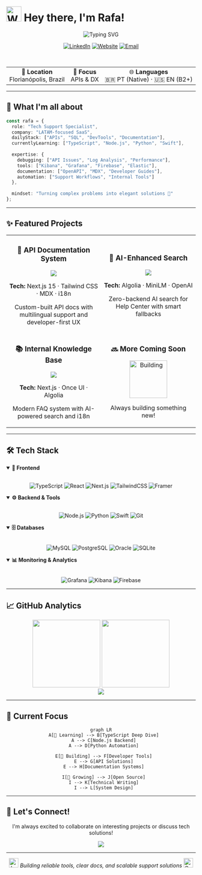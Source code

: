 # <img src="https://raw.githubusercontent.com/Tarikul-Islam-Anik/Animated-Fluent-Emojis/master/Emojis/Hand%20gestures/Waving%20Hand.png" alt="Waving Hand" width="40" height="40" /> Hey there, I'm Rafa!

<div align="center">
  <img src="https://readme-typing-svg.demolab.com?font=Fira+Code&weight=600&size=22&pause=1000&color=3178C6&center=true&vCenter=true&multiline=true&repeat=false&width=600&height=100&lines=Tech+Support+Specialist+%7C+API+Enthusiast;Building+bridges+between+devs+%26+solutions" alt="Typing SVG" />
</div>

<div align="center">
  
  [![LinkedIn](https://img.shields.io/badge/LinkedIn-0077B5?style=for-the-badge&logo=linkedin&logoColor=white)](https://linkedin.com/in/rafactxr)
  [![Website](https://img.shields.io/badge/Portfolio-FF5722?style=for-the-badge&logo=google-chrome&logoColor=white)](https://rafactx.dev)
  [![Email](https://img.shields.io/badge/Email-D14836?style=for-the-badge&logo=gmail&logoColor=white)](mailto:rafael@nerdstack.dev)
  
</div>

<br />

<div align="center">
  <table>
    <tr>
      <td align="center">📍 <b>Location</b><br/>Florianópolis, Brazil</td>
      <td align="center">🎯 <b>Focus</b><br/>APIs & DX</td>
      <td align="center">🌐 <b>Languages</b><br/>🇧🇷 PT (Native) · 🇺🇸 EN (B2+)</td>
    </tr>
  </table>
</div>

---

## 🚀 What I'm all about

```typescript
const rafa = {
  role: "Tech Support Specialist",
  company: "LATAM-focused SaaS",
  dailyStack: ["APIs", "SQL", "DevTools", "Documentation"],
  currentlyLearning: ["TypeScript", "Node.js", "Python", "Swift"],
  
  expertise: {
    debugging: ["API Issues", "Log Analysis", "Performance"],
    tools: ["Kibana", "Grafana", "Firebase", "Elastic"],
    documentation: ["OpenAPI", "MDX", "Developer Guides"],
    automation: ["Support Workflows", "Internal Tools"]
  },
  
  mindset: "Turning complex problems into elegant solutions 🎯"
};
```

---

## ✨ Featured Projects

<table>
  <tr>
    <td width="50%">
      <h3 align="center">🔗 API Documentation System</h3>
      <div align="center">
        <a href="https://github.com/rafactx/involves-stage-docs">
          <img src="https://github-readme-stats.vercel.app/api/pin/?username=rafactx&repo=involves-stage-docs&theme=react&hide_border=true" />
        </a>
        <p><strong>Tech:</strong> Next.js 15 · Tailwind CSS · MDX · i18n</p>
        <p>Custom-built API docs with multilingual support and developer-first UX</p>
      </div>
    </td>
    <td width="50%">
      <h3 align="center">🧠 AI-Enhanced Search</h3>
      <div align="center">
        <a href="https://github.com/rafactx/involves-mind">
          <img src="https://github-readme-stats.vercel.app/api/pin/?username=rafactx&repo=involves-mind&theme=react&hide_border=true" />
        </a>
        <p><strong>Tech:</strong> Algolia · MiniLM · OpenAI</p>
        <p>Zero-backend AI search for Help Center with smart fallbacks</p>
      </div>
    </td>
  </tr>
  <tr>
    <td width="50%">
      <h3 align="center">📚 Internal Knowledge Base</h3>
      <div align="center">
        <a href="https://github.com/rafactx/faq-support-team">
          <img src="https://github-readme-stats.vercel.app/api/pin/?username=rafactx&repo=faq-support-team&theme=react&hide_border=true" />
        </a>
        <p><strong>Tech:</strong> Next.js · Once UI · Algolia</p>
        <p>Modern FAQ system with AI-powered search and i18n</p>
      </div>
    </td>
    <td width="50%">
      <h3 align="center">🔜 More Coming Soon</h3>
      <div align="center">
        <img src="https://raw.githubusercontent.com/Tarikul-Islam-Anik/Animated-Fluent-Emojis/master/Emojis/Objects/Hammer%20and%20Wrench.png" alt="Building" width="100" height="100" />
        <p>Always building something new!</p>
      </div>
    </td>
  </tr>
</table>

---

## 🛠️ Tech Stack

<details open>
<summary><b>🎨 Frontend</b></summary>
<br />
<div align="center">
  
  ![TypeScript](https://img.shields.io/badge/TypeScript-007ACC?style=for-the-badge&logo=typescript&logoColor=white)
  ![React](https://img.shields.io/badge/React-20232A?style=for-the-badge&logo=react&logoColor=61DAFB)
  ![Next.js](https://img.shields.io/badge/Next.js-000000?style=for-the-badge&logo=nextdotjs&logoColor=white)
  ![TailwindCSS](https://img.shields.io/badge/Tailwind_CSS-06B6D4?style=for-the-badge&logo=tailwindcss&logoColor=white)
  ![Framer](https://img.shields.io/badge/Framer_Motion-0055FF?style=for-the-badge&logo=framer&logoColor=white)
  
</div>
</details>

<details open>
<summary><b>⚙️ Backend & Tools</b></summary>
<br />
<div align="center">
  
  ![Node.js](https://img.shields.io/badge/Node.js-339933?style=for-the-badge&logo=nodedotjs&logoColor=white)
  ![Python](https://img.shields.io/badge/Python-FFD43B?style=for-the-badge&logo=python&logoColor=blue)
  ![Swift](https://img.shields.io/badge/Swift-FA7343?style=for-the-badge&logo=swift&logoColor=white)
  ![Git](https://img.shields.io/badge/Git-F05032?style=for-the-badge&logo=git&logoColor=white)
  
</div>
</details>

<details open>
<summary><b>🗄️ Databases</b></summary>
<br />
<div align="center">
  
  ![MySQL](https://img.shields.io/badge/MySQL-005C84?style=for-the-badge&logo=mysql&logoColor=white)
  ![PostgreSQL](https://img.shields.io/badge/PostgreSQL-316192?style=for-the-badge&logo=postgresql&logoColor=white)
  ![Oracle](https://img.shields.io/badge/Oracle-F80000?style=for-the-badge&logo=oracle&logoColor=white)
  ![SQLite](https://img.shields.io/badge/SQLite-07405E?style=for-the-badge&logo=sqlite&logoColor=white)
  
</div>
</details>

<details open>
<summary><b>📊 Monitoring & Analytics</b></summary>
<br />
<div align="center">
  
  ![Grafana](https://img.shields.io/badge/Grafana-F46800?style=for-the-badge&logo=grafana&logoColor=white)
  ![Kibana](https://img.shields.io/badge/Kibana-005571?style=for-the-badge&logo=elastic&logoColor=white)
  ![Firebase](https://img.shields.io/badge/Firebase-FFCA28?style=for-the-badge&logo=firebase&logoColor=black)
  
</div>
</details>

---

## 📈 GitHub Analytics

<div align="center">
  <img height="180em" src="https://github-readme-stats.vercel.app/api?username=rafactx&show_icons=true&theme=react&include_all_commits=true&count_private=true&hide_border=true"/>
  <img height="180em" src="https://github-readme-stats.vercel.app/api/top-langs/?username=rafactx&layout=compact&langs_count=8&theme=react&hide_border=true"/>
</div>

<div align="center">
  <img src="https://github-readme-streak-stats.herokuapp.com/?user=rafactx&theme=react&hide_border=true" />
</div>

---

## 🎯 Current Focus

<div align="center">
  
  ```mermaid
  graph LR
    A[🧠 Learning] --> B[TypeScript Deep Dive]
    A --> C[Node.js Backend]
    A --> D[Python Automation]
    
    E[🔨 Building] --> F[Developer Tools]
    E --> G[API Solutions]
    E --> H[Documentation Systems]
    
    I[🌱 Growing] --> J[Open Source]
    I --> K[Technical Writing]
    I --> L[System Design]
  ```
  
</div>

---

## 💬 Let's Connect!

<div align="center">
  
  I'm always excited to collaborate on interesting projects or discuss tech solutions!
  
  <a href="https://linkedin.com/in/rafactxr">
    <img src="https://img.shields.io/badge/Let's_Connect_on_LinkedIn-0077B5?style=for-the-badge&logo=linkedin&logoColor=white" />
  </a>
  
</div>

---

<div align="center">
  <img src="https://raw.githubusercontent.com/Tarikul-Islam-Anik/Animated-Fluent-Emojis/master/Emojis/Objects/Laptop.png" alt="Laptop" width="25" height="25" />
  <i>Building reliable tools, clear docs, and scalable support solutions</i>
  <img src="https://raw.githubusercontent.com/Tarikul-Islam-Anik/Animated-Fluent-Emojis/master/Emojis/Objects/Gear.png" alt="Gear" width="25" height="25" />
</div>
